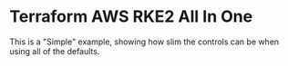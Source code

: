 # Terraform AWS RKE2 All In One

This is a "Simple" example, showing how slim the controls can be when using all of the defaults.
